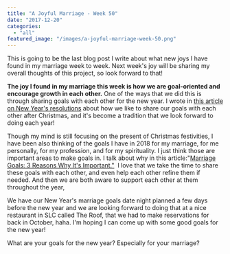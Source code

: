 ```yaml
---
title: "A Joyful Marriage - Week 50"
date: "2017-12-20"
categories: 
  - "all"
featured_image: "/images/a-joyful-marriage-week-50.png"
---
```


This is going to be the last blog post I write about what new joys I have found in my marriage week to week. Next week's joy will be sharing my overall thoughts of this project, so look forward to that!

**The joy I found in my marriage this week is how we are goal-oriented and encourage growth in each other.** One of the ways that we did this is through sharing goals with each other for the new year. I wrote in [this article on New Year's resolutions](https://freshlymarried.com/new-years-resolutions-married-style/) about how we like to share our goals with each other after Christmas, and it's become a tradition that we look forward to doing each year!

Though my mind is still focusing on the present of Christmas festivities, I have been also thinking of the goals I have in 2018 for my marriage, for me personally, for my profession, and for my spirituality. I just think those are important areas to make goals in. I talk about why in this article:"[Marriage Goals: 3 Reasons Why It's Important."](https://freshlymarried.com/marriage-goals-3-reasons-why-its-important/)  I love that we take the time to share these goals with each other, and even help each other refine them if needed. And then we are both aware to support each other at them throughout the year,

We have our New Year's marriage goals date night planned a few days before the new year and we are looking forward to doing that at a nice restaurant in SLC called The Roof, that we had to make reservations for back in October, haha. I'm hoping I can come up with some good goals for the new year!

What are your goals for the new year? Especially for your marriage?
